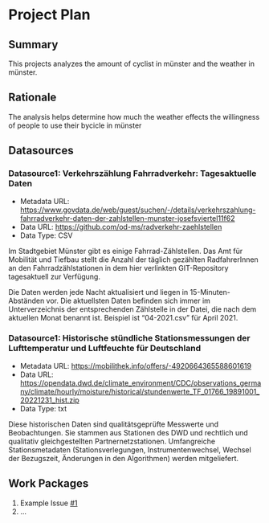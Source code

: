 # Project Plan

## Summary

<!-- Describe your data science project in max. 5 sentences. -->
This projects analyzes the amount of cyclist in münster and the weather in münster.

## Rationale

<!-- Outline the impact of the analysis, e.g. which pains it solves. -->
The analysis helps determine how much the weather effects the willingness of people to use their bycicle in münster

## Datasources

<!-- Describe each datasources you plan to use in a section. Use the prefic "DatasourceX" where X is the id of the datasource. -->

### Datasource1: Verkehrszählung Fahrradverkehr: Tagesaktuelle Daten 
* Metadata URL: https://www.govdata.de/web/guest/suchen/-/details/verkehrszahlung-fahrradverkehr-daten-der-zahlstellen-munster-josefsviertel11f62
* Data URL: https://github.com/od-ms/radverkehr-zaehlstellen
* Data Type: CSV

Im Stadtgebiet Münster gibt es einige Fahrrad-Zählstellen. Das Amt für Mobilität und Tiefbau stellt die Anzahl der täglich gezählten RadfahrerInnen an den Fahrradzählstationen in dem hier verlinkten GIT-Repository tagesaktuell zur Verfügung.



Die Daten werden jede Nacht aktualisiert und liegen in 15-Minuten-Abständen vor. Die aktuellsten Daten befinden sich immer im Unterverzeichnis der entsprechenden Zählstelle in der Datei, die nach dem aktuellen Monat benannt ist. Beispiel ist “04-2021.csv” für April 2021.

### Datasource1: Historische stündliche Stationsmessungen der Lufttemperatur und Luftfeuchte für Deutschland 
* Metadata URL: https://mobilithek.info/offers/-4920664365588601619
* Data URL: https://opendata.dwd.de/climate_environment/CDC/observations_germany/climate/hourly/moisture/historical/stundenwerte_TF_01766_19891001_20221231_hist.zip
* Data Type: txt

Diese historischen Daten sind qualitätsgeprüfte Messwerte und Beobachtungen. Sie stammen aus Stationen des DWD und rechtlich und qualitativ gleichgestellten Partnernetzstationen. Umfangreiche Stationsmetadaten (Stationsverlegungen,  Instrumentenwechsel, Wechsel der Bezugszeit, Änderungen in den Algorithmen) werden mitgeliefert.

## Work Packages

<!-- List of work packages ordered sequentially, each pointing to an issue with more details. -->

1. Example Issue [#1][i1]
2. ...

[i1]: https://github.com/jvalue/2023-amse-template/issues/1
